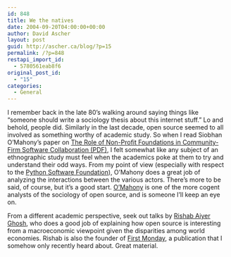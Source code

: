```yaml
---
id: 848
title: We the natives
date: 2004-09-20T04:00:00+00:00
author: David Ascher
layout: post
guid: http://ascher.ca/blog/?p=15
permalink: /?p=848
restapi_import_id:
  - 5780561eab8f6
original_post_id:
  - "15"
categories:
  - General
---
```

I remember back in the late 80&#8217;s walking around saying things like &#8220;someone should write a sociology thesis about this internet stuff.&#8221; Lo and behold, people did. Similarly in the last decade, open source seemed to all involved as something worthy of academic study. So when I read Siobhan O&#8217;Mahony&#8217;s paper on [The Role of Non-Profit Foundations in Community-Firm Software Collaboration (PDF)](http://www.people.hbs.edu/somahony/Non%20Profit%20Foundations%20paper.pdf), I felt somewhat like any subject of an ethnographic study must feel when the academics poke at them to try and understand their odd ways. From my point of view (especially with respect to the [Python Software Foundation](http://www.python.org/psf)), O&#8217;Mahony does a great job of analyzing the interactions between the various actors. There&#8217;s more to be said, of course, but it&#8217;s a good start. [O&#8217;Mahony](http://dor.hbs.edu/fi_redirect.jhtml?facInfo=pub&facEmId=somahony&loc=extn) is one of the more cogent analysts of the sociology of open source, and is someone I&#8217;ll keep an eye on.

From a different academic perspective, seek out talks by [Rishab Aiyer Ghosh](http://www.merit.unimaas.nl/about/profile.php?id=24), who does a good job of explaining how open source is interesting from a macroeconomic viewpoint given the disparities among world economies. Rishab is also the founder of [First Monday](http://www.firstmonday.org), a publication that I somehow only recently heard about. Great material.